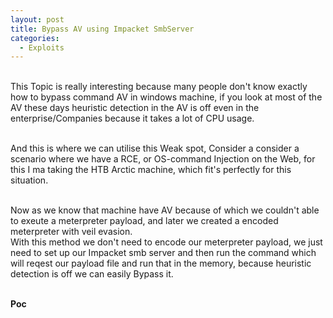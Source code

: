 ```yaml
---
layout: post
title: Bypass AV using Impacket SmbServer
categories:
  - Exploits
---
```



<br>This Topic is really interesting because many people don't know exactly how to bypass command AV in windows machine, if you look at most of the AV these days heuristic detection in the AV is off even in the enterprise/Companies because it takes a lot of CPU usage.

<br>And this is where we can utilise this Weak spot, Consider a consider a scenario where we have a RCE, or OS-command Injection on the Web, for this I ma taking the HTB Arctic machine, which fit's perfectly for this situation.

<br>Now as we know that machine have AV because of which we couldn't able to exeute a meterpreter payload, and later we created a encoded meterpreter with veil evasion.
<br>With this method we don't need to encode our meterpreter payload, we just need to set up our Impacket smb server and then run the command which will reqest our payload file and run that in the memory, because heuristic detection is off we can easily Bypass it.

<br>**Poc**
